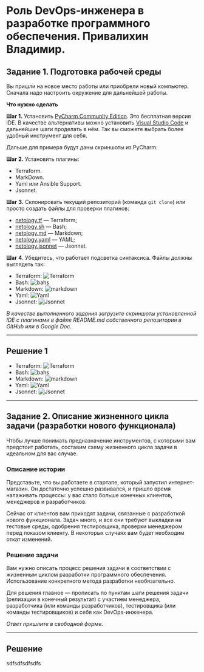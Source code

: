 # Роль DevOps-инженера в разработке программного обеспечения. Привалихин Владимир.

## Задание 1. Подготовка рабочей среды

Вы пришли на новое место работы или приобрели новый компьютер. Сначала надо настроить окружение для дальнейшей работы. 

**Что нужно сделать**

**Шаг 1.** Установить [PyCharm Community Edition](https://www.jetbrains.com/ru-ru/pycharm/download/). Это бесплатная версия IDE.   В качестве альтернативы можно установить [Visual Studio Code](https://code.visualstudio.com/Download) и дальнейшие шаги проделать в нём. Так вы сможете выбрать более удобный инструмент для себя.

Дальше для примера будут даны скриншоты из PyCharm.

**Шаг 2.** Установить плагины:

* Terraform.
* MarkDown.
* Yaml или Ansible Support.
* Jsonnet.
   
**Шаг 3.** Склонировать текущий репозиторий (команда `git clone`) или просто создать файлы для проверки плагинов:

* [netology.tf](netology.tf) — Terraform;
* [netology.sh](netology.sh) — Bash;
* [netology.md](netology.md) — Markdown; 
* [netology.yaml](netology.yaml) — YAML;
* [netology.jsonnet](netology.jsonnet) — Jsonnet.

**Шаг 4**. Убедитесь, что работает подсветка синтаксиса. Файлы должны выглядеть так:

* Terraform: ![Terraform](img/terraform.png)
* Bash: ![bahs](img/bash.png)
* Markdown: ![markdown](img/markdown.png)
* Yaml: ![Yaml](img/yaml.png)
* Jsonnet: ![Jsonnet](img/jsonnet.png)

*В качестве выполненного задания загрузите скриншоты установленной IDE с плагинами в файле README.md собственного репозитория в GitHub или в Google Doc.*

----

## Решение 1

* Terraform: ![Terraform](img/terraform.png)
* Bash: ![bahs](img/bash.png)
* Markdown: ![markdown](img/markdown.png)
* Yaml: ![Yaml](img/yaml.png)
* Jsonnet: ![Jsonnet](img/jsonnet.png)

----

## Задание 2. Описание жизненного цикла задачи (разработки нового функционала)

Чтобы лучше понимать предназначение инструментов, с которыми вам предстоит работать, составим схему жизненного цикла задачи в идеальном для вас случае.

### Описание истории

Представьте, что вы работаете в стартапе, который запустил интернет-магазин. Он достаточно успешно развивался, и пришло время налаживать процессы: у вас стало больше конечных клиентов, менеджеров и разработчиков.

Сейчас от клиентов вам приходят задачи, связанные с разработкой нового функционала. Задач много, и все они требуют выкладки на тестовые среды, одобрения тестировщика, проверки менеджером перед показом клиенту. В некоторых случаях вам будет необходим откат изменений. 

### Решение задачи

Вам нужно описать процесс решения задачи в соответствии с жизненным циклом разработки программного обеспечения. Использование конкретного метода разработки необязательно. 

Для решения главное — прописать по пунктам шаги решения задачи (релизации в конечный результат) с участием менеджера, разработчика (или команды разработчиков), тестировщика (или команды тестировщиков) и себя как DevOps-инженера. 

*Ответ пришлите в свободной форме.*

----

## Решение

sdfsdfsdfsdfs
